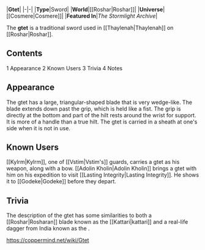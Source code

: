 |**Gtet**|
|-|-|
|**Type**|Sword|
|**World**|[[Roshar\|Roshar]]|
|**Universe**|[[Cosmere\|Cosmere]]|
|**Featured In**|*The Stormlight Archive*|

The **gtet** is a traditional sword used in [[Thaylenah\|Thaylenah]] on [[Roshar\|Roshar]].

## Contents

1 Appearance
2 Known Users
3 Trivia
4 Notes


## Appearance
The gtet has a large, triangular-shaped blade that is very wedge-like. The blade extends down past the grip, which is held like a fist. The grip is directly at the bottom and part of the hilt rests around the wrist for support. It is more of a handle than a true hilt. The gtet is carried in a sheath at one's side when it is not in use.

## Known Users
[[Kylrm\|Kylrm]], one of [[Vstim\|Vstim's]] guards, carries a gtet as his weapon, along with a bow.
[[Adolin Kholin\|Adolin Kholin]] brings a gtet with him on his expedition to visit [[Lasting Integrity\|Lasting Integrity]]. He shows it to [[Godeke\|Godeke]] before they depart.

## Trivia
The description of the gtet has some similarities to both a [[Roshar\|Rosharan]] blade known as the [[Kattari\|kattari]] and a real-life dagger from India known as the .


https://coppermind.net/wiki/Gtet